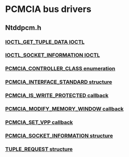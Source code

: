 # PCMCIA bus drivers
## Ntddpcm.h
### [IOCTL_GET_TUPLE_DATA IOCTL](content\ntddpcm\ni-ntddpcm-ioctl-get-tuple-data.md)
### [IOCTL_SOCKET_INFORMATION IOCTL](content\ntddpcm\ni-ntddpcm-ioctl-socket-information.md)
### [PCMCIA_CONTROLLER_CLASS enumeration](content\ntddpcm\ne-ntddpcm--pcmcia-controller-class.md)
### [PCMCIA_INTERFACE_STANDARD structure](content\ntddpcm\ns-ntddpcm--pcmcia-interface-standard.md)
### [PCMCIA_IS_WRITE_PROTECTED callback](content\ntddpcm\nc-ntddpcm-pcmcia-is-write-protected.md)
### [PCMCIA_MODIFY_MEMORY_WINDOW callback](content\ntddpcm\nc-ntddpcm-pcmcia-modify-memory-window.md)
### [PCMCIA_SET_VPP callback](content\ntddpcm\nc-ntddpcm-pcmcia-set-vpp.md)
### [PCMCIA_SOCKET_INFORMATION structure](content\ntddpcm\ns-ntddpcm--pcmcia-socket-information.md)
### [TUPLE_REQUEST structure](content\ntddpcm\ns-ntddpcm--tuple-request.md)
